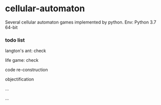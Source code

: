 # cellular-automaton
Several cellular automaton games implemented by python.
Env:
Python 3.7 64-bit


### todo list

  langton's ant: check
  
  life game: check
  
  code re-construction
  
  objectification
  
  ...
  
  ...
